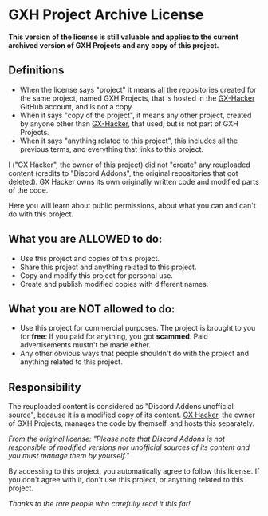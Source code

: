 # GXH Project Archive License

**This version of the license is still valuable and applies to the current archived version of GXH Projects and any copy of this project.**

## Definitions

- When the license says "project" it means all the repositories created for the same project, named GXH Projects, that is hosted in the [GX-Hacker](https://github.com/GX-Hacker) GitHub account, and is not a copy. 
- When it says "copy of the project", it means any other project, created by anyone other than [GX-Hacker](https://github.com/GX-Hacker), that used, but is not part of GXH Projects.
- When it says "anything related to this project", this includes all the previous terms, and everything that links to this project.

I ("GX Hacker", the owner of this project) did not "create" any reuploaded content (credits to "Discord Addons", the original repositories that got deleted). GX Hacker owns its own originally written code and modified parts of the code.

Here you will learn about public permissions, about what you can and can't do with this project.

## What you are ALLOWED to do:

- Use this project and copies of this project.
- Share this project and anything related to this project.
- Copy and modify this project for personal use.
- Create and publish modified copies with different names.

## What you are NOT allowed to do:

- Use this project for commercial purposes. The project is brought to you for **free**: If you paid for anything, you got **scammed**. Paid advertisements mustn't be made either.
- Any other obvious ways that people shouldn't do with the project and anything related to this project.

## Responsibility

The reuploaded content is considered as "Discord Addons unofficial source", because it is a modified copy of its content. [GX Hacker](https://github.com/gx-hacker), the owner of GXH Projects, manages the code by themself, and hosts this separately.

*From the original license: "Please note that Discord Addons is not responsible of modified versions nor unofficial sources of its content and you must manage them by yourself."*

By accessing to this project, you automatically agree to follow this license. If you don't agree with it, don't use this project, or anything related to this project.

*Thanks to the rare people who carefully read it this far!*
